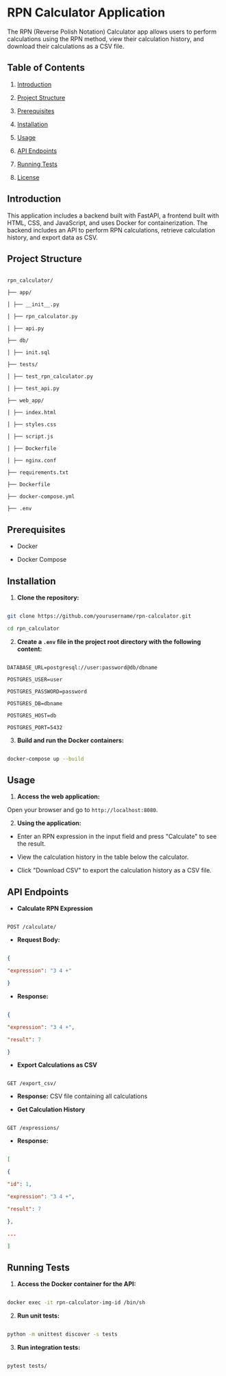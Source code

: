 
  

# RPN Calculator Application

  

The RPN (Reverse Polish Notation) Calculator app allows users to perform calculations using the RPN method, view their calculation history, and download their calculations as a CSV file.

  

## Table of Contents

  

1. [Introduction](#introduction)

2. [Project Structure](#project-structure)

3. [Prerequisites](#prerequisites)

4. [Installation](#installation)

5. [Usage](#usage)

6. [API Endpoints](#api-endpoints)

7. [Running Tests](#running-tests)

8. [License](#license)

  

## Introduction

  

This application includes a backend built with FastAPI, a frontend built with HTML, CSS, and JavaScript, and uses Docker for containerization. The backend includes an API to perform RPN calculations, retrieve calculation history, and export data as CSV.

  

## Project Structure

  

```

rpn_calculator/

├── app/

│ ├── __init__.py

│ ├── rpn_calculator.py

│ ├── api.py

├── db/

│ ├── init.sql

├── tests/

│ ├── test_rpn_calculator.py

│ ├── test_api.py

├── web_app/

│ ├── index.html

│ ├── styles.css

│ ├── script.js

│ ├── Dockerfile

│ ├── nginx.conf

├── requirements.txt

├── Dockerfile

├── docker-compose.yml

├── .env

```

  

## Prerequisites

  

- Docker

- Docker Compose

  

## Installation

  

1.  **Clone the repository:**

```sh

git clone https://github.com/yourusername/rpn-calculator.git

cd rpn_calculator

```

  

2.  **Create a `.env` file in the project root directory with the following content:**

```env

DATABASE_URL=postgresql://user:password@db/dbname

POSTGRES_USER=user

POSTGRES_PASSWORD=password

POSTGRES_DB=dbname

POSTGRES_HOST=db

POSTGRES_PORT=5432

```

  

3.  **Build and run the Docker containers:**

```sh

docker-compose up --build

```

  

## Usage

  

1.  **Access the web application:**

Open your browser and go to `http://localhost:8080`.

  

2.  **Using the application:**

- Enter an RPN expression in the input field and press "Calculate" to see the result.

- View the calculation history in the table below the calculator.

- Click "Download CSV" to export the calculation history as a CSV file.

  

## API Endpoints

  

-  **Calculate RPN Expression**

```http

POST /calculate/

```

-  **Request Body:**

```json

{

"expression": "3 4 +"

}

```

-  **Response:**

```json

{

"expression": "3 4 +",

"result": 7

}

```

  

-  **Export Calculations as CSV**

```http

GET /export_csv/

```

-  **Response:** CSV file containing all calculations

  

-  **Get Calculation History**

```http

GET /expressions/

```

-  **Response:**

```json

[

{

"id": 1,

"expression": "3 4 +",

"result": 7

},

...

]

```

  

## Running Tests

  

1.  **Access the Docker container for the API:**

```sh

docker exec -it rpn-calculator-img-id /bin/sh

```

  

2.  **Run unit tests:**

```sh

python -m unittest discover -s tests

```

  

3.  **Run integration tests:**

```sh

pytest tests/

```

  

